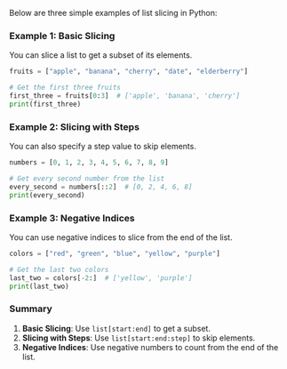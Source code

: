 Below are three simple examples of list slicing in Python:

### Example 1: Basic Slicing

You can slice a list to get a subset of its elements.

```python
fruits = ["apple", "banana", "cherry", "date", "elderberry"]

# Get the first three fruits
first_three = fruits[0:3]  # ['apple', 'banana', 'cherry']
print(first_three)
```

### Example 2: Slicing with Steps

You can also specify a step value to skip elements.

```python
numbers = [0, 1, 2, 3, 4, 5, 6, 7, 8, 9]

# Get every second number from the list
every_second = numbers[::2]  # [0, 2, 4, 6, 8]
print(every_second)
```

### Example 3: Negative Indices

You can use negative indices to slice from the end of the list.

```python
colors = ["red", "green", "blue", "yellow", "purple"]

# Get the last two colors
last_two = colors[-2:]  # ['yellow', 'purple']
print(last_two)
```

### Summary

1. **Basic Slicing**: Use `list[start:end]` to get a subset.
2. **Slicing with Steps**: Use `list[start:end:step]` to skip elements.
3. **Negative Indices**: Use negative numbers to count from the end of the list.
